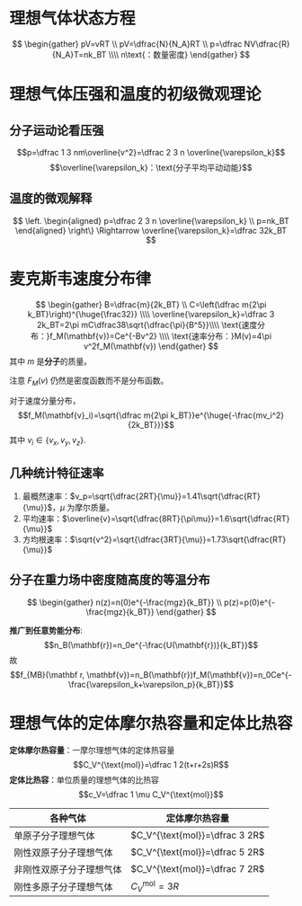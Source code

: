 # 理想气体状态方程

$$
\begin{gather}
pV=vRT \\
pV=\dfrac{N}{N_A}RT \\
p=\dfrac NV\dfrac{R}{N_A}T=nk_BT \\\\
n\text{：数量密度}
\end{gather}
$$

# 理想气体压强和温度的初级微观理论

## 分子运动论看压强

$$p=\dfrac 1 3 nm\overline{v^2}=\dfrac 2 3 n \overline{\varepsilon_k}$$
$$\overline{\varepsilon_k}：\text{分子平均平动动能}$$
## 温度的微观解释

$$
\left.
\begin{aligned}
p=\dfrac 2 3 n \overline{\varepsilon_k} \\
p=nk_BT
\end{aligned}
\right\} \Rightarrow \overline{\varepsilon_k}=\dfrac 32k_BT
$$
# 麦克斯韦速度分布律

$$
\begin{gather}
B=\dfrac{m}{2k_BT} \\
C=\left(\dfrac m{2\pi k_BT}\right)^{\huge{\frac32}} \\\\
\overline{\varepsilon_k}=\dfrac 3 2k_BT=2\pi mC\dfrac38\sqrt{\dfrac{\pi}{B^5}}\\\\
\text{速度分布：}f_M(\mathbf{v})=Ce^{-Bv^2} \\\\
\text{速率分布：}M(v)=4\pi v^2f_M(\mathbf{v})
\end{gather}
$$
其中 $m$ 是**分子**的质量。

注意 $F_M(v)$ 仍然是密度函数而不是分布函数。

对于速度分量分布，$$f_M(\mathbf{v}_i)=\sqrt{\dfrac m{2\pi k_BT}}e^{\huge{-\frac{mv_i^2}{2k_BT}}}$$其中 $v_i \in \{v_x, v_y, v_z\}$.

## 几种统计特征速率

1. 最概然速率：$v_p=\sqrt{\dfrac{2RT}{\mu}}=1.41\sqrt{\dfrac{RT}{\mu}}$，$\mu$ 为摩尔质量。
2. 平均速率：$\overline{v}=\sqrt{\dfrac{8RT}{\pi\mu}}=1.6\sqrt{\dfrac{RT}{\mu}}$
3. 方均根速率：$\sqrt{v^2}=\sqrt{\dfrac{3RT}{\mu}}=1.73\sqrt{\dfrac{RT}{\mu}}$

## 分子在重力场中密度随高度的等温分布

$$
\begin{gather}
n(z)=n(0)e^{-\frac{mgz}{k_BT}} \\
p(z)=p(0)e^{-\frac{mgz}{k_BT}}
\end{gather}
$$

**推广到任意势能分布**: $$n_B(\mathbf{r})=n_0e^{-\frac{U(\mathbf{r})}{k_BT}}$$
故 $$f_{MB}(\mathbf r, \mathbf{v})=n_B(\mathbf{r})f_M(\mathbf{v})=n_0Ce^{-\frac{\varepsilon_k+\varepsilon_p}{k_BT}}$$

# 理想气体的定体摩尔热容量和定体比热容

**定体摩尔热容量**：一摩尔理想气体的定体热容量 $$C_V^{\text{mol}}=\dfrac 1 2(t+r+2s)R$$
**定体比热容**：单位质量的理想气体的比热容 $$c_V=\dfrac 1 \mu C_V^{\text{mol}}$$

| 各种气体 | 定体摩尔热容量 |
| ---- | ---- |
| 单原子分子理想气体 | $C_V^{\text{mol}}=\dfrac 3 2R$ |
| 刚性双原子分子理想气体 | $C_V^{\text{mol}}=\dfrac 5 2R$ |
| 非刚性双原子分子理想气体 | $C_V^{\text{mol}}=\dfrac 7 2R$ |
| 刚性多原子分子理想气体 | $C_V^{\text{mol}}=3R$ |


